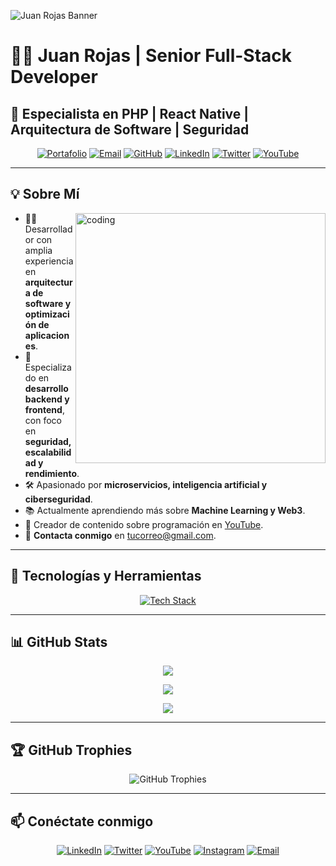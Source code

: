 ![Juan Rojas Banner](https://github.com/TU-USUARIO/TU-REPO/blob/main/banner.png)

# 👨‍💻 Juan Rojas | Senior Full-Stack Developer  

## 🚀 Especialista en PHP | React Native | Arquitectura de Software | Seguridad  

<p align="center">
  <a href="https://tu-portafolio.com" target="_blank"><img src="https://img.icons8.com/bubbles/50/000000/web.png" alt="Portafolio"/></a>
  <a href="mailto:tucorreo@gmail.com" target="_blank"><img src="https://img.icons8.com/bubbles/50/000000/gmail.png" alt="Email"/></a>
  <a href="https://github.com/TU-USUARIO" target="_blank"><img src="https://img.icons8.com/bubbles/50/000000/github.png" alt="GitHub"/></a>
  <a href="https://www.linkedin.com/in/tuperfil" target="_blank"><img src="https://img.icons8.com/bubbles/50/000000/linkedin.png" alt="LinkedIn"/></a>
  <a href="https://twitter.com/TU-USUARIO" target="_blank"><img src="https://img.icons8.com/bubbles/50/000000/twitter.png" alt="Twitter"/></a>
  <a href="https://www.youtube.com/@tu-canal" target="_blank"><img src="https://img.icons8.com/bubbles/50/000000/youtube.png" alt="YouTube"/></a>
</p>

---

## 💡 Sobre Mí  
<img align="right" alt="coding" width="400" src="https://cdn.dribbble.com/users/2131993/screenshots/4948736/media/45dceb640723d72436c427add7966cf8.gif">  

- 👨‍💻 Desarrollador con amplia experiencia en **arquitectura de software y optimización de aplicaciones**.  
- 🎯 Especializado en **desarrollo backend y frontend**, con foco en **seguridad, escalabilidad y rendimiento**.  
- 🛠️ Apasionado por **microservicios, inteligencia artificial y ciberseguridad**.  
- 📚 Actualmente aprendiendo más sobre **Machine Learning y Web3**.  
- 🎥 Creador de contenido sobre programación en [YouTube](https://www.youtube.com/@tu-canal).  
- 📩 **Contacta conmigo** en [tucorreo@gmail.com](mailto:tucorreo@gmail.com).  

---

## 🔧 Tecnologías y Herramientas  
<p align="center">
<a href="https://skillicons.dev">
<img src="https://skillicons.dev/icons?i=php,laravel,react,reactnative,js,ts,nodejs,express,mysql,postgres,mongodb,docker,kubernetes,aws,azure,linux,git,github,gitlab,figma&theme=dark&perline=8" alt="Tech Stack" />
</a>
</p>

---

## 📊 GitHub Stats  
<p align="center">
  <img src="https://github-readme-stats.vercel.app/api/top-langs/?username=TU-USUARIO&theme=dark&hide_border=false&layout=compact"/>
</p>

<p align="center">
  <img src="https://github-readme-stats.vercel.app/api?username=TU-USUARIO&theme=dark&hide_border=false&include_all_commits=true&count_private=true"/>
</p>

<p align="center">
  <img src="https://github-readme-streak-stats.herokuapp.com/?user=TU-USUARIO&theme=dark&hide_border=false"/>
</p>

---

## 🏆 GitHub Trophies  
<p align="center"> 
  <img src="https://github-profile-trophy.vercel.app/?username=TU-USUARIO&theme=radical&no-frame=false&no-bg=true&margin-w=6" alt="GitHub Trophies"/>
</p>

---

## 📫 Conéctate conmigo  
<p align="center">
  <a href="https://linkedin.com/in/tuperfil" target="_blank"><img src="https://img.icons8.com/fluency/48/000000/linkedin.png" alt="LinkedIn"/></a>
  <a href="https://twitter.com/TU-USUARIO" target="_blank"><img src="https://img.icons8.com/fluency/48/000000/twitter.png" alt="Twitter"/></a>
  <a href="https://www.youtube.com/@tu-canal" target="_blank"><img src="https://img.icons8.com/fluency/48/000000/youtube.png" alt="YouTube"/></a>
  <a href="https://instagram.com/TU-USUARIO" target="_blank"><img src="https://img.icons8.com/fluency/48/000000/instagram-new.png" alt="Instagram"/></a>
  <a href="mailto:tucorreo@gmail.com" target="_blank"><img src="https://img.icons8.com/fluency/48/000000/apple-mail.png" alt="Email"/></a>
</p>
